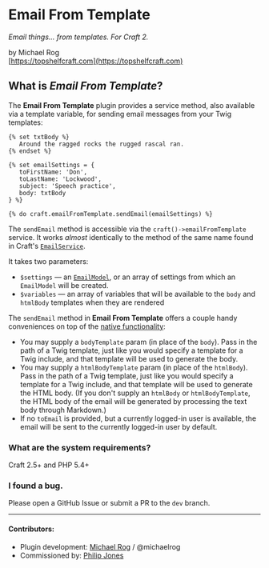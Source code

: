 # Email From Template

_Email things... from templates. For Craft 2._

by Michael Rog  
[https://topshelfcraft.com](https://topshelfcraft.com)



## What is _Email From Template_?

The **Email From Template** plugin provides a service method, also available via a template variable, for sending email messages from your Twig templates:

```twig
{% set txtBody %}
   Around the ragged rocks the rugged rascal ran.
{% endset %}
 
{% set emailSettings = {
   toFirstName: 'Don',
   toLastName: 'Lockwood',
   subject: 'Speech practice',
   body: txtBody
} %}
 
{% do craft.emailFromTemplate.sendEmail(emailSettings) %}
```

The `sendEmail` method is accessible via the `craft()->emailFromTemplate` service. It works _almost_ identically to the method of the same name found in Craft's [`EmailService`](https://craftcms.com/classreference/services/EmailService).

It takes two parameters:
 - `$settings` &mdash; an [`EmailModel`](https://craftcms.com/classreference/models/EmailModel), or an array of settings from which an `EmailModel` will be created.
 - `$variables` &mdash; an array of variables that will be available to the `body` and `htmlBody` templates when they are rendered
 
The `sendEmail` method in **Email From Template** offers a couple handy conveniences on top of the [native functionality](https://craftcms.com/classreference/services/EmailService#sendEmail-detail):
 - You may supply a `bodyTemplate` param (in place of the `body`). Pass in the path of a Twig template, just like you would specify a template for a Twig include, and that template will be used to generate the body.
 - You may supply a `htmlBodyTemplate` param (in place of the `htmlBody`). Pass in the path of a Twig template, just like you would specify a template for a Twig include, and that template will be used to generate the HTML body. (If you don't supply an `htmlBody` or `htmlBodyTemplate`, the HTML body of the email will be generated by processing the text body through Markdown.)
 - If no `toEmail` is provided, but a currently logged-in user is available, the email will be sent to the currently logged-in user by default.
 

### What are the system requirements?

Craft 2.5+ and PHP 5.4+


### I found a bug.

Please open a GitHub Issue or submit a PR to the `dev` branch.


* * *

#### Contributors:

  - Plugin development: [Michael Rog](http://michaelrog.com) / @michaelrog
  - Commissioned by: [Philip Jones](http://visiluna.com/)